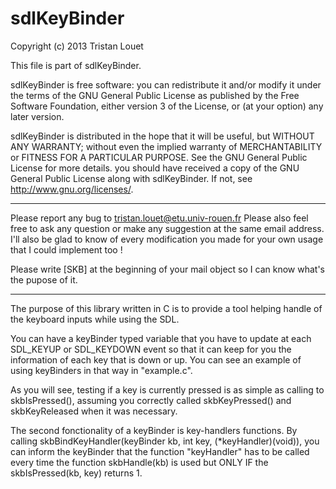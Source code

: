 sdlKeyBinder
==========

Copyright (c) 2013 Tristan Louet

This file is part of sdlKeyBinder.

sdlKeyBinder is free software: you can redistribute it and/or modify
it under the terms of the GNU General Public License as published by
the Free Software Foundation, either version 3 of the License, or
(at your option) any later version.

sdlKeyBinder is distributed in the hope that it will be useful,
but WITHOUT ANY WARRANTY; without even the implied warranty of
MERCHANTABILITY or FITNESS FOR A PARTICULAR PURPOSE.  See the
GNU General Public License for more details.
you should have received a copy of the GNU General Public License
along with sdlKeyBinder.  If not, see <http://www.gnu.org/licenses/>.

------------------------------------------------------------------------

Please report any bug to tristan.louet@etu.univ-rouen.fr
Please also feel free to ask any question or make any suggestion at the
same email address.
I'll also be glad to know of every modification you made for your own
usage that I could implement too !

Please write [SKB] at the beginning of your mail object so I can know
what's the pupose of it.

------------------------------------------------------------------------

The purpose of this library written in C is to provide a tool helping
handle of the keyboard inputs while using the SDL.

You can have a keyBinder typed variable that you have to update at each
SDL_KEYUP or SDL_KEYDOWN event so that it can keep for you the
information of each key that is down or up.
You can see an example of using keyBinders in that way in "example.c".

As you will see, testing if a key is currently pressed is as simple as
calling to skbIsPressed(), assuming you correctly called skbKeyPressed()
and skbKeyReleased when it was necessary.

The second fonctionality of a keyBinder is key-handlers functions.
By calling skbBindKeyHandler(keyBinder kb, int key, (*keyHandler)(void)),
you can inform the keyBinder that the function "keyHandler" has to be
called every time the function skbHandle(kb) is used but ONLY IF the 
skbIsPressed(kb, key) returns 1.
